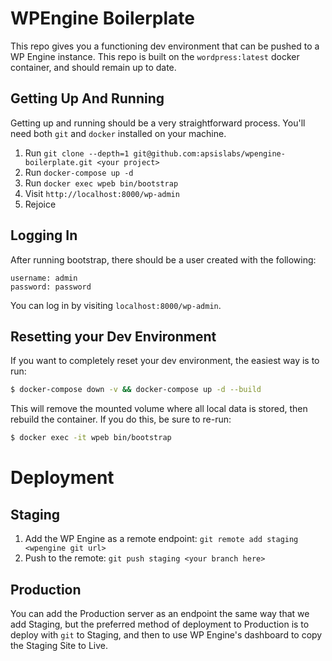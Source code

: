 # WPEngine Boilerplate

This repo gives you a functioning dev environment that can be pushed to a WP Engine instance. This repo is built on the `wordpress:latest` docker container, and should remain up to date.

## Getting Up And Running

Getting up and running should be a very straightforward process. You'll need both `git` and `docker` installed on your machine.

1. Run `git clone --depth=1 git@github.com:apsislabs/wpengine-boilerplate.git <your project>`
2. Run `docker-compose up -d`
3. Run `docker exec wpeb bin/bootstrap`
4. Visit `http://localhost:8000/wp-admin`
5. Rejoice

## Logging In

After running bootstrap, there should be a user created with the following:

```
username: admin
password: password
```

You can log in by visiting `localhost:8000/wp-admin`.

## Resetting your Dev Environment

If you want to completely reset your dev environment, the easiest way is to run:

```sh
$ docker-compose down -v && docker-compose up -d --build
```

This will remove the mounted volume where all local data is stored, then rebuild the container. If you do this, be sure to re-run:

```sh
$ docker exec -it wpeb bin/bootstrap
```

# Deployment

## Staging

1. Add the WP Engine as a remote endpoint: `git remote add staging <wpengine git url>`
2. Push to the remote: `git push staging <your branch here>`

## Production

You can add the Production server as an endpoint the same way that we add Staging, but the preferred method of deployment to Production is to deploy with `git` to Staging, and then to use WP Engine's dashboard to copy the Staging Site to Live.
